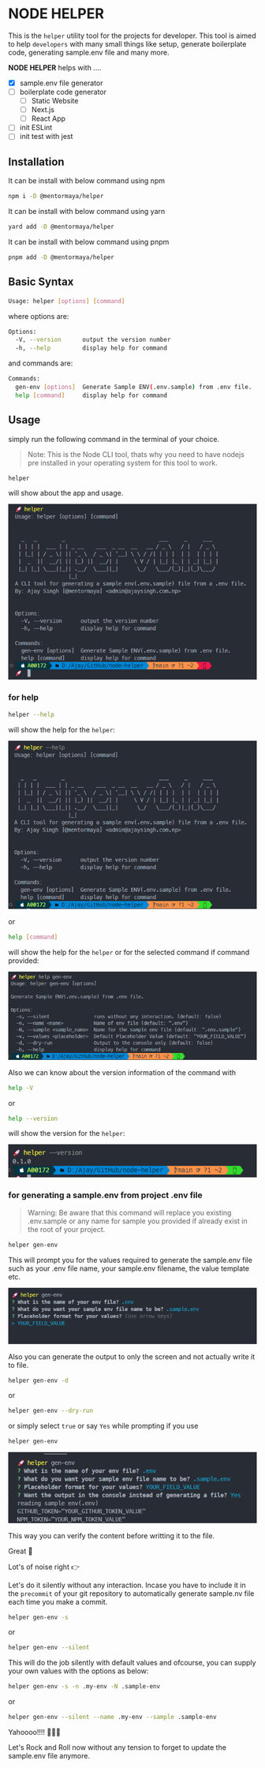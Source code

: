 # NODE HELPER

This is the `helper` utility tool for the projects for developer. This tool is aimed to help `developers` with many small things like setup, generate boilerplate code, generating sample.env file and many more.

**NODE HELPER** helps with ....

- [x] sample.env file generator
- [ ] boilerplate code generator
  - [ ] Static Website
  - [ ] Next.js
  - [ ] React App
- [ ] init ESLint
- [ ] init test with jest

## Installation

It can be install with below command using npm

```bash
npm i -D @mentormaya/helper
```

It can be install with below command using yarn

```bash
yard add -D @mentormaya/helper
```

It can be install with below command using pnpm

```bash
pnpm add -D @mentormaya/helper
```

## Basic Syntax

```bash
Usage: helper [options] [command]
```

where options are:

```bash
Options:
  -V, --version      output the version number
  -h, --help         display help for command
```

and commands are:

```bash
Commands:
  gen-env [options]  Generate Sample ENV(.env.sample) from .env file.
  help [command]     display help for command
```

## Usage

simply run the following command in the terminal of your choice.

>Note: This is the Node CLI tool, thats why you need to have nodejs pre installed in your operating system for this tool to work.

```bash
helper
```

will show about the app and usage.

![basic usage of helper](/images/helper.png "helper command preview")

### for help

```bash
helper --help
```

will show the help for the `helper`:

![help with options](/images/help-option.png "help option preview")

or

```bash
help [command]
```

will show the help for the `helper` or for the selected command if command provided:

![help with options](/images/help-command.png "help option preview")

Also we can know about the version information of the command with

```bash
help -V
```

or

```bash
help --version
```

will show the version for the `helper`:

![help with options](/images/version.png "help option preview")

### for generating a sample.env from project .env file

>Warning: Be aware that this command will replace you existing .env.sample or any name for sample you provided if already exist in the root of your project.

```bash
helper gen-env
```

This will prompt you for the values required to generate the sample.env file such as your .env file name, your sample.env filename, the value template etc.

![sample env generator](/images/gen-env.png "gen-env preview")

Also you can generate the output to only the screen and not actually write it to file.

```bash
helper gen-env -d
```

or 

```bash
helper gen-env --dry-run
```

or simply select `true` or say `Yes` while prompting if you use

```bash
helper gen-env
```

![sample env generator](/images/gen-env-console.png "gen-env preview")

This way you can verify the content before writting it to the file.

Great 🥳

Lot's of noise right 👉

Let's do it silently without any interaction. Incase you have to include it in the `precommit` of your git repository to automatically generate sample.nv file each time you make a commit.

```bash
helper gen-env -s
```

or 

```bash
helper gen-env --silent
```

This will do the job silently with default values and ofcourse, you can supply your own values with the options as below:

```bash
helper gen-env -s -n .my-env -N .sample-env
```

or

```bash
helper gen-env --silent --name .my-env --sample .sample-env
```

Yahoooo!!!! 🎉🎉🎉

Let's Rock and Roll now without any tension to forget to update the sample.env file anymore.
